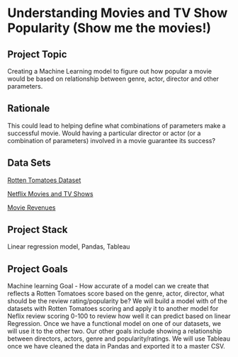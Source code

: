 # Understanding Movies and TV Show Popularity (Show me the movies!)


## Project Topic

Creating a Machine Learning model to figure out how popular a movie would be based on relationship between genre, actor, director and other parameters.


## Rationale 

This could lead to helping define what combinations of parameters make a successful movie. Would having a particular director or actor (or a combination of parameters) involved in a movie guarantee its success?


## Data Sets

[Rotten Tomatoes Dataset](https://www.kaggle.com/stefanoleone992/rotten-tomatoes-movies-and-critics-datasets)

[Netflix Movies and TV Shows](https://www.kaggle.com/shivamb/netflix-shows)

[Movie Revenues](https://www.kaggle.com/rounakbanik/the-movies-dataset)


## Project Stack

Linear regression model, Pandas, Tableau


## Project Goals

Machine learning Goal - How accurate of a model can we create that reflects a Rotten Tomatoes score based on the genre, actor, director, what should be the review rating/popularity be?
We will build a model with of the datasets with Rotten Tomatoes scoring and apply it to another model for Neflix review scoring 0-100 to review how well it can predict based on linear Regression. Once we have a functional model on one of our datasets, we will use it to the other two.
Our other goals include showing a relationship between directors, actors, genre and popularity/ratings. We will use Tableau once we have cleaned the data in Pandas and exported it to a master CSV.



